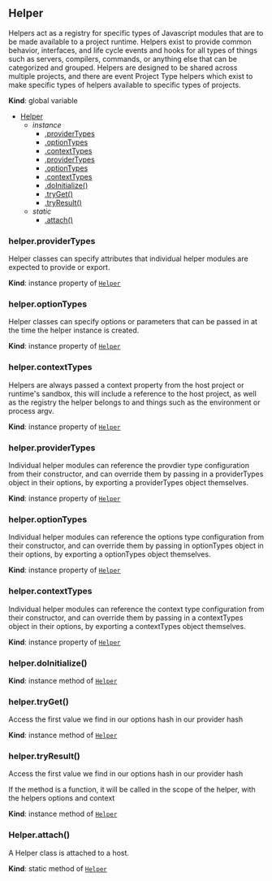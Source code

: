 <a name="Helper"></a>

## Helper
Helpers act as a registry for specific types of Javascript modules
             that are to be made available to a project runtime.  Helpers exist to provide
             common behavior, interfaces, and life cycle events and hooks for all types of things
             such as servers, compilers, commands, or anything else that can be categorized and grouped.
             Helpers are designed to be shared across multiple projects, and there are event Project Type helpers
             which exist to make specific types of helpers available to specific types of projects.

**Kind**: global variable  

* [Helper](#Helper)
    * _instance_
        * [.providerTypes](#Helper+providerTypes)
        * [.optionTypes](#Helper+optionTypes)
        * [.contextTypes](#Helper+contextTypes)
        * [.providerTypes](#Helper+providerTypes)
        * [.optionTypes](#Helper+optionTypes)
        * [.contextTypes](#Helper+contextTypes)
        * [.doInitialize()](#Helper+doInitialize)
        * [.tryGet()](#Helper+tryGet)
        * [.tryResult()](#Helper+tryResult)
    * _static_
        * [.attach()](#Helper.attach)

<a name="Helper+providerTypes"></a>

### helper.providerTypes
Helper classes can specify attributes that individual helper modules are
expected to provide or export.

**Kind**: instance property of [<code>Helper</code>](#Helper)  
<a name="Helper+optionTypes"></a>

### helper.optionTypes
Helper classes can specify options or parameters that can be passed in at the time
the helper instance is created.

**Kind**: instance property of [<code>Helper</code>](#Helper)  
<a name="Helper+contextTypes"></a>

### helper.contextTypes
Helpers are always passed a context property from the host project or runtime's sandbox,
this will include a reference to the host project, as well as the registry the helper belongs to
and things such as the environment or process argv.

**Kind**: instance property of [<code>Helper</code>](#Helper)  
<a name="Helper+providerTypes"></a>

### helper.providerTypes
Individual helper modules can reference the provdier type configuration from their constructor, and can override
them by passing in a providerTypes object in their options, by exporting a providerTypes object themselves.

**Kind**: instance property of [<code>Helper</code>](#Helper)  
<a name="Helper+optionTypes"></a>

### helper.optionTypes
Individual helper modules can reference the options type configuration from their constructor, and can override
them by passing in optionTypes object in their options, by exporting a optionTypes object themselves.

**Kind**: instance property of [<code>Helper</code>](#Helper)  
<a name="Helper+contextTypes"></a>

### helper.contextTypes
Individual helper modules can reference the context type configuration from their constructor, and can override
them by passing in a contextTypes object in their options, by exporting a contextTypes object themselves.

**Kind**: instance property of [<code>Helper</code>](#Helper)  
<a name="Helper+doInitialize"></a>

### helper.doInitialize()
**Kind**: instance method of [<code>Helper</code>](#Helper)  
<a name="Helper+tryGet"></a>

### helper.tryGet()
Access the first value we find in our options hash in our provider hash

**Kind**: instance method of [<code>Helper</code>](#Helper)  
<a name="Helper+tryResult"></a>

### helper.tryResult()
Access the first value we find in our options hash in our provider hash

If the method is a function, it will be called in the scope of the helper,
with the helpers options and context

**Kind**: instance method of [<code>Helper</code>](#Helper)  
<a name="Helper.attach"></a>

### Helper.attach()
A Helper class is attached to a host.

**Kind**: static method of [<code>Helper</code>](#Helper)